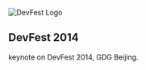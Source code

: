 ![DevFest Logo](http://devfest.gdgbeijing.org/images/logo/DevFest_Season.svg)

## DevFest 2014

keynote on DevFest 2014, GDG Beijing.